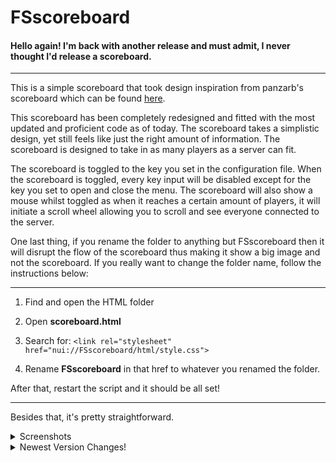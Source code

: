 # FSscoreboard

#### Hello again! I'm back with another release and must admit, I never thought I'd release a scoreboard.

---

This is a simple scoreboard that took design inspiration from panzarb's scoreboard which can be found [here](https://github.com/panzarb/scoreboard).

This scoreboard has been completely redesigned and fitted with the most updated and proficient code as of today. The scoreboard takes a simplistic design, yet still feels like just the right amount of information. The scoreboard is designed to take in as many players as a server can fit. 

The scoreboard is toggled to the key you set in the configuration file. When the scoreboard is toggled, every key input will be disabled except for the key you set to open and close the menu. The scoreboard will also show a mouse whilst toggled as when it reaches a certain amount of players, it will initiate a scroll wheel allowing you to scroll and see everyone connected to the server.

One last thing, if you rename the folder to anything but FSscoreboard then it will disrupt the flow of the scoreboard thus making it show a big image and not the scoreboard. If you really want to change the folder name, follow the instructions below: 
___
1. Find and open the HTML folder

2.  Open **scoreboard.html**

3. Search for: `<link rel="stylesheet" href="nui://FSscoreboard/html/style.css">`

4. Rename **FSscoreboard** in that href to whatever you renamed the folder.

After that, restart the script and it should be all set!
___

Besides that, it's pretty straightforward.

<details>
<summary>Screenshots</summary>

![Alt text](https://forum.cfx.re/uploads/default/original/4X/b/b/8/bb8027c3e1fa5c6b0aededbbcd1f76341b9b9dc9.jpeg)
![Alt text](https://forum.cfx.re/uploads/default/original/4X/3/3/4/334ff14b1fa43c64b26c878e72f2ff5a69aaab42.jpeg)

</details>

<details>
<summary>Newest Version Changes!</summary>
  <h3> Version 1.2.0 </h3>
<ul>
  <li><h4> Added Ability to choose Toggle </h4></li>
  <ul>
    <li> Added the ability to choose whether the scoreboard is toggled on and off or if the scoreboard is turned on whilst holding a key and turned off when that key is released. The command to choose said ability is: /scoreboardToggle (on/off). </li>
    <li> Updated config.lua comments. </li>
    <li> Updated fxmanifest.lua version number. </li>
    <li> Updated readme to add version changes. </li>
  </ul>
</ul>
</details>
